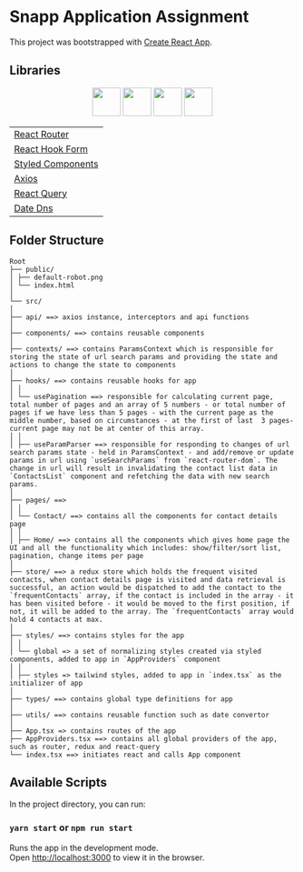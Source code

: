 # Snapp Application Assignment

This project was bootstrapped with [Create React App](https://github.com/facebook/create-react-app).

## Libraries

<div align="center">

<a href="https://reactjs.org/" target="_blank"><img width="50px" src="https://cdn.jsdelivr.net/gh/devicons/devicon/icons/react/react-original.svg" /></a>
<a href="https://www.typescriptlang.org/" target="_blank"><img width="50px" src="https://cdn.jsdelivr.net/gh/devicons/devicon/icons/typescript/typescript-original.svg" /></a>
<a href="https://redux.js.org/" target="_blank"><img width="50px" src="https://cdn.jsdelivr.net/gh/devicons/devicon/icons/redux/redux-original.svg" /></a>
<a href="https://tailwindcss.com/" target="_blank"><img width="50px" src="https://cdn.jsdelivr.net/gh/devicons/devicon/icons/tailwindcss/tailwindcss-plain.svg" /></a>

|                                                         |
| ------------------------------------------------------- |
| [React Router](https://reactrouter.com/en/main)         |
| [React Hook Form](https://react-hook-form.com/)         |
| [Styled Components](https://www.styled-components.com/) |
| [Axios](https://github.com/axios/axios)                 |
| [React Query](https://tanstack.com/query/v3/)           |
| [Date Dns](https://date-fns.org/)                       |

</div>

## Folder Structure

```
Root
├── public/
│ ├── default-robot.png
│ └── index.html
│
└── src/
│
├── api/ ==> axios instance, interceptors and api functions
│
├── components/ ==> contains reusable components
│
├── contexts/ ==> contains ParamsContext which is responsible for storing the state of url search params and providing the state and actions to change the state to components
│
├── hooks/ ==> contains reusable hooks for app
│ │
│ └── usePagination ==> responsible for calculating current page, total number of pages and an array of 5 numbers - or total number of pages if we have less than 5 pages - with the current page as the middle number, based on circumstances - at the first of last  3 pages- current page may not be at center of this array.
│ │
│ ├── useParamParser ==> responsible for responding to changes of url search params state - held in ParamsContext - and add/remove or update params in url using `useSearchParams` from `react-router-dom`. The change in url will result in invalidating the contact list data in `ContactsList` component and refetching the data with new search params.
│
├── pages/ ==>
│ │
│ └── Contact/ ==> contains all the components for contact details page
│ │
│ ├── Home/ ==> contains all the components which gives home page the UI and all the functionality which includes: show/filter/sort list, pagination, change items per page
│
├── store/ ==> a redux store which holds the frequent visited contacts, when contact details page is visited and data retrieval is successful, an action would be dispatched to add the contact to the `frequentContacts` array, if the contact is included in the array - it has been visited before - it would be moved to the first position, if not, it will be added to the array. The `frequentContacts` array would hold 4 contacts at max.
│
├── styles/ ==> contains styles for the app
│ │
│ └── global => a set of normalizing styles created via styled components, added to app in `AppProviders` component
│ │
│ ├── styles => tailwind styles, added to app in `index.tsx` as the initializer of app
│
├── types/ ==> contains global type definitions for app
│
├── utils/ ==> contains reusable function such as date convertor
│
├── App.tsx => contains routes of the app
├── AppProviders.tsx ==> contains all global providers of the app, such as router, redux and react-query
└── index.tsx ==> initiates react and calls App component
```

## Available Scripts

In the project directory, you can run:

### `yarn start` or `npm run start`

Runs the app in the development mode.\
Open [http://localhost:3000](http://localhost:3000) to view it in the browser.
